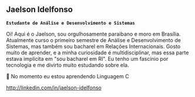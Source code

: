 ## Jaelson Idelfonso 

**`Estudante de Análise e Desenvolvimento e Sistemas`**

Oi! Aqui é o Jaelson, sou orgulhosamente paraibano e moro em Brasília. Atualmente curso o primeiro semestre de Análise e Desenvolvimento de Sistemas, mas também sou bacharel em Relações Internacionais. Gosto muito de aprender, e a minha curiosidade é multidisciplinar, mas essa parte estava implícita em "sou bacharel em RI". Eu tenho um fascínio por tecnologia e me divirto muito estudando sobre ela.

🌱 No momento eu estou aprendendo Linguagem C

http://linkedin.com/in/jaelson-idelfonso 
